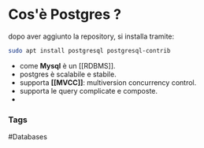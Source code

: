 # Cos'è Postgres ?
dopo aver aggiunto la repository, si installa tramite: 
```bash 
sudo apt install postgresql postgresql-contrib
```

- come **Mysql** è un [[RDBMS]].
- postgres è scalabile e stabile. 
- supporta **[[MVCC]]**: multiversion concurrency control.
- supporta le query complicate e composte. 
- 



### Tags
#Databases 